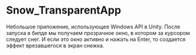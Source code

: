 # Snow_TransparentApp
Небольшое приложение, использующее Windows API в Unity. После запуска в билде мы получаем прозрачное окно, в котором за курсором следует снег. И если это окно активно и нажать на Enter, то создается эффект врезавшегося в экран снежка.
